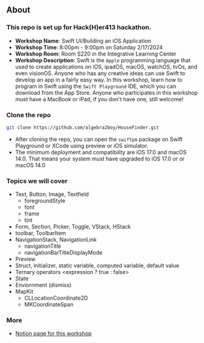 ## About

### This repo is set up for Hack(H)er413 hackathon.
- **Workshop Name**: Swift UI/Building an iOS Application
- **Workshop Time**: 8:00pm - 9:00pm on Saturday 2/17/2024
- **Workshop Room**: Room S220 in the Integrative Learning Center
- **Workshop Description**: Swift is the `Apple` programming language that used to create applications on iOS, ipadOS, macOS, watchOS, tvOs, and even visionOS. Anyone who has any creative ideas can use Swift to develop an app in a fairly easy way. In this workshop, learn how to program in Swift using the `Swift Playground` IDE, which you can download from the App Store. Anyone who participates in this workshop must have a MacBook or iPad, if you don't have one, still welcome! 


### Clone the repo
```bash
git clone https://github.com/algebra2boy/HouseFinder.git
```
- After cloning the repo, you can open the `swiftpm` package on Swift Playground or XCode using preview or iOS simulator.
- The minimum deployment and compatibility are iOS 17.0 and macOS 14.0. That means your system must have upgraded to iOS 17.0 or or macOS 14.0

### Topics we will cover
- Text, Button, Image, Textfield
    - foregroundStyle
    - font
    - frame
    - tint
- Form, Section, Picker, Toggle, VStack, HStack
- toolbar, ToolbarItem
- NavigationStack, NavigationLink
    - navigationTitle
    - navigationBarTitleDisplayMode
- Preview
- Struct, initializer, static variable, computed variable, default value
- Ternary operators <expression ? true : false>
- State
- Enviornment (dismiss)  
- MapKit
    - CLLocationCoordinate2D
    - MKCoordinateSpan

### More

- [Notion page for this workshop](https://yongye.notion.site/Swift-UI-Building-an-iOS-Application-b7837bf17ae24080aedba9772ae6ce8b?pvs=4)
